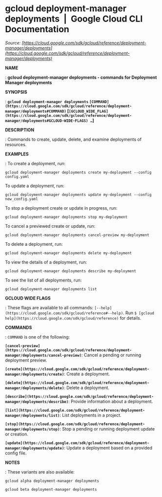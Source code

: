 # gcloud deployment-manager deployments  |  Google Cloud CLI Documentation

*Source: [https://cloud.google.com/sdk/gcloud/reference/deployment-manager/deployments](https://cloud.google.com/sdk/gcloud/reference/deployment-manager/deployments)*

**NAME**

: **gcloud deployment-manager deployments - commands for Deployment Manager deployments**

**SYNOPSIS**

: **`gcloud deployment-manager deployments` `[COMMAND](https://cloud.google.com/sdk/gcloud/reference/deployment-manager/deployments#COMMAND)` [`[GCLOUD_WIDE_FLAG](https://cloud.google.com/sdk/gcloud/reference/deployment-manager/deployments#GCLOUD-WIDE-FLAGS) …`]**

**DESCRIPTION**

: Commands to create, update, delete, and examine deployments of resources.

**EXAMPLES**

: To create a deployment, run:

```
gcloud deployment-manager deployments create my-deployment --config config.yaml
```

To update a deployment, run:

```
gcloud deployment-manager deployments update my-deployment --config new_config.yaml
```

To stop a deployment create or update in progress, run:

```
gcloud deployment-manager deployments stop my-deployment
```

To cancel a previewed create or update, run:

```
gcloud deployment-manager deployments cancel-preview my-deployment
```

To delete a deployment, run:

```
gcloud deployment-manager deployments delete my-deployment
```

To view the details of a deployment, run:

```
gcloud deployment-manager deployments describe my-deployment
```

To see the list of all deployments, run:

```
gcloud deployment-manager deployments list
```

**GCLOUD WIDE FLAGS**

: These flags are available to all commands: `[--help](https://cloud.google.com/sdk/gcloud/reference#--help)`.
Run `$ [gcloud help](https://cloud.google.com/sdk/gcloud/reference)` for details.

**COMMANDS**

: ``COMMAND`` is one of the following:

**`[cancel-preview](https://cloud.google.com/sdk/gcloud/reference/deployment-manager/deployments/cancel-preview)`**:
Cancel a pending or running deployment preview.

**`[create](https://cloud.google.com/sdk/gcloud/reference/deployment-manager/deployments/create)`**:
Create a deployment.

**`[delete](https://cloud.google.com/sdk/gcloud/reference/deployment-manager/deployments/delete)`**:
Delete a deployment.

**`[describe](https://cloud.google.com/sdk/gcloud/reference/deployment-manager/deployments/describe)`**:
Provide information about a deployment.

**`[list](https://cloud.google.com/sdk/gcloud/reference/deployment-manager/deployments/list)`**:
List deployments in a project.

**`[stop](https://cloud.google.com/sdk/gcloud/reference/deployment-manager/deployments/stop)`**:
Stop a pending or running deployment update or creation.

**`[update](https://cloud.google.com/sdk/gcloud/reference/deployment-manager/deployments/update)`**:
Update a deployment based on a provided config file.

**NOTES**

: These variants are also available:

```
gcloud alpha deployment-manager deployments
```

```
gcloud beta deployment-manager deployments
```